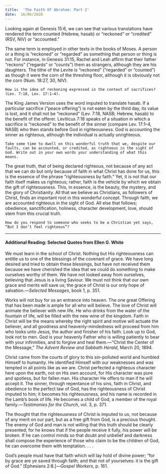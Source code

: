 ```yaml
---
title:  'The Faith Of Abraham: Part 2'
date:  16/06/2020
---
```


Looking again at Genesis 15:6, we can see that various translations have rendered the term counted (Hebrew, hasab) or “reckoned” or “credited” (RSV, NIV) or “accounted.”

The same term is employed in other texts in the books of Moses. A person or a thing is “reckoned” or “regarded" as something that person or thing is not. For instance, in Genesis 31:15, Rachel and Leah affirm that their father “reckons” (“regards” or “counts”) them as strangers, although they are his daughters. The tithe of the Levite is “reckoned” (“regarded” or “counted”) as though it were the corn of the threshing floor, although it is obviously not the corn (Num. 18:27, 30, NIV).

`How is the idea of reckoning expressed in the context of sacrifices? (Lev. 7:18, Lev. 17:1–4).`

The King James Version uses the word imputed to translate hasab. If a particular sacrifice (“peace offering”) is not eaten by the third day, its value is lost, and it shall not be “reckoned” (Lev. 7:18, NASB; Hebrew, hasab) to the benefit of the offerer. Leviticus 7:18 speaks of a situation in which a sacrifice is “reckoned” to the benefit of the sinner (compare Lev. 17:1–4, NASB) who then stands before God in righteousness. God is accounting the sinner as righteous, although the individual is actually unrighteous.

`Take some time to dwell on this wonderful truth that we, despite our faults, can be accounted, or credited, as righteous in the sight of God. Write out in your own words your understanding of what this means.`

The great truth, that of being declared righteous, not because of any act that we can do but only because of faith in what Christ has done for us, this is the essence of the phrase “righteousness by faith.” Yet, it is not that our faith itself makes us righteous; rather, faith is the vehicle by which we obtain the gift of righteousness. This, in essence, is the beauty, the mystery, and the glory of Christianity. All that we believe as Christians, as followers of Christ, finds an important root in this wonderful concept. Through faith, we are accounted righteous in the sight of God. All else that follows; obedience, sanctification, holiness, character development, love, should stem from this crucial truth.

`How do you respond to someone who seeks to be a Christian yet says, “But I don’t feel righteous”?`

---

#### Additional Reading: Selected Quotes from Ellen G. White

We must learn in the school of Christ. Nothing but His righteousness can entitle us to one of the blessings of the covenant of grace. We have long desired and tried to obtain these blessings, but have not received them because we have cherished the idea that we could do something to make ourselves worthy of them. We have not looked away from ourselves, believing that Jesus is a living Saviour. We must not think that our own grace and merits will save us; the grace of Christ is our only hope of salvation.—_Selected Messages_, book 1, p. 351.

Works will not buy for us an entrance into heaven. The one great Offering that has been made is ample for all who will believe. The love of Christ will animate the believer with new life. He who drinks from the water of the fountain of life, will be filled with the new wine of the kingdom. Faith in Christ will be the means whereby the right spirit and motive will actuate the believer, and all goodness and heavenly-mindedness will proceed from him who looks unto Jesus, the author and finisher of his faith. Look up to God, look not to men. God is your heavenly Father who is willing patiently to bear with your infirmities, and to forgive and heal them.—“Christ the Center of the Message,” _The Advent Review and Sabbath Herald_, March 20, 1894.

Christ came from the courts of glory to this sin-polluted world and humbled Himself to humanity. He identified Himself with our weaknesses and was tempted in all points like as we are. Christ perfected a righteous character here upon the earth, not on His own account, for His character was pure and spotless, but for fallen man. His character He offers to man if he will accept it. The sinner, through repentance of his sins, faith in Christ, and obedience to the perfect law of God, has the righteousness of Christ imputed to him; it becomes his righteousness, and his name is recorded in the Lamb’s book of life. He becomes a child of God, a member of the royal family.—_Testimonies for the Church_, vol. 3, p. 371.

The thought that the righteousness of Christ is imputed to us, not because of any merit on our part, but as a free gift from God, is a precious thought. The enemy of God and man is not willing that this truth should be clearly presented; for he knows that if the people receive it fully, his power will be broken. If he can control minds so that doubt and unbelief and darkness shall compose the experience of those who claim to be the children of God, he can overcome them with temptation. . . .

God’s people must have that faith which will lay hold of divine power; “for by grace are ye saved through faith; and that not of yourselves: it is the gift of God.” [Ephesians 2:8.]—_Gospel Workers_, p. 161.